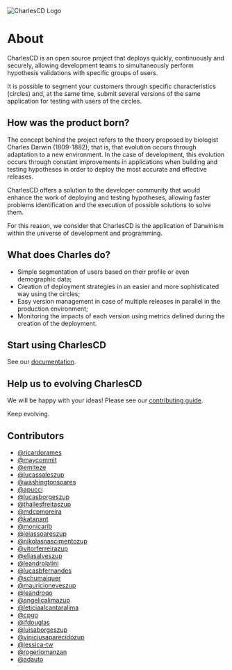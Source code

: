 ![CharlesCD Logo](/images/logo.png)

# About
CharlesCD is an open source project that deploys quickly, continuously and securely, allowing development teams to simultaneously perform hypothesis validations with specific groups of users.

It is possible to segment your customers through specific characteristics (circles) and, at the same time, submit several versions of the same application for testing with users of the circles.

## How was the product born?
The concept behind the project refers to the theory proposed by biologist Charles Darwin (1809-1882), that is, that evolution occurs through adaptation to a new environment. In the case of development, this evolution occurs through constant improvements in applications when building and testing hypotheses in order to deploy the most accurate and effective releases.

CharlesCD offers a solution to the developer community that would enhance the work of deploying and testing hypotheses, allowing faster problems identification and the execution of possible solutions to solve them.

For this reason, we consider that CharlesCD is the application of Darwinism within the universe of development and programming.

## What does Charles do?
* Simple segmentation of users based on their profile or even demographic data;
* Creation of deployment strategies in an easier and more sophisticated way using the circles;
* Easy version management in case of multiple releases in parallel in the production environment;
* Monitoring the impacts of each version using metrics defined during the creation of the deployment.

## Start using CharlesCD
See our [documentation](https://docs.charlescd.io).

## Help us to evolving CharlesCD
We will be happy with your ideas! Please see our [contributing guide](CONTRIBUTING.md).

Keep evolving.

## Contributors

* [@ricardorames ](https://github.com/ricardorames) 
* [@maycommit](https://github.com/maycommit) 
* [@emiteze](https://github.com/emiteze) 
* [@lucassaleszup](https://github.com/lucassaleszup) 
* [@washingtonsoares](https://github.com/washingtonsoares)
* [@apucci](https://github.com/apucci)
* [@lucasborgeszup](https://github.com/lucasborgeszup)
* [@thallesfreitaszup](https://github.com/thallesfreitaszup)
* [@mdcpmoreira](https://github.com/mdcpmoreira)
* [@katanant](https://github.com/katanant)
* [@monicarib](https://github.com/monicarib)
* [@jeiassoareszup](https://github.com/jeiassoareszup)
* [@nikolasnascimentozup](https://github.com/nikolasnascimentozup)
* [@vitorferreirazup](https://github.com/vitorferreirazup)
* [@eliasalveszup](https://github.com/eliasalveszup)
* [@leandrolatini](https://github.com/leandrolatini)
* [@lucasbfernandes](https://github.com/lucasbfernandes)
* [@schumaiquer](https://github.com/schumaiquer)
* [@mauricioneveszup](https://github.com/mauricioneveszup)
* [@leandroqo](https://github.com/leandroqo)
* [@angelicalimazup](https://github.com/angelicalimazup)
* [@leticiaalcantaralima](https://github.com/leticiaalcantaralima)
* [@cpgo](https://github.com/cpgo)
* [@ifdouglas](https://github.com/ifdouglas)
* [@luisaborgeszup](https://github.com/ifdouglas)
* [@viniciusaparecidozup](https://github.com/viniciusaparecidozup)
* [@jessica-tw](https://github.com/jessica-tw)
* [@rogeriomanzan](https://github.com/rogeriomanzan)
* [@adauto](https://github.com/adauto)
